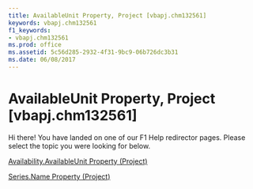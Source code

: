 ```yaml
---
title: AvailableUnit Property, Project [vbapj.chm132561]
keywords: vbapj.chm132561
f1_keywords:
- vbapj.chm132561
ms.prod: office
ms.assetid: 5c56d285-2932-4f31-9bc9-06b726dc3b31
ms.date: 06/08/2017
---
```



# AvailableUnit Property, Project [vbapj.chm132561]

Hi there! You have landed on one of our F1 Help redirector pages. Please select the topic you were looking for below.

[Availability.AvailableUnit Property (Project)](http://msdn.microsoft.com/library/a22d2325-e512-08c5-608f-0fadce9d33e5%28Office.15%29.aspx)

[Series.Name Property (Project)](http://msdn.microsoft.com/library/d8dfb77b-daf8-5ea4-5c4e-73c5107e8ad6%28Office.15%29.aspx)


